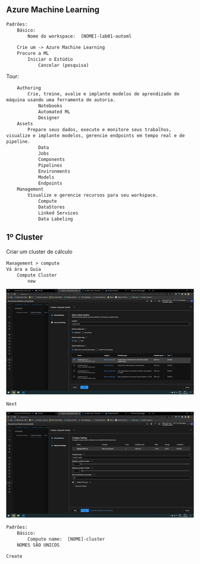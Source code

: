 ## Azure Machine Learning

~~~
Padrões:
    Básico:
        Nome do workspace:  [NOME]-lab01-automl
~~~

~~~
    Crie um -> Azure Machine Learning
    Procure a ML
        Iniciar o Estúdio
            Cancelar (pesquisa)
~~~

Tour: 
~~~
    Authoring
        Crie, treine, avalie e implante modelos de aprendizado de máquina usando uma ferramenta de autoria.
            Notebooks
            Automated ML
            Designer
    Assets
        Prepare seus dados, execute e monitore seus trabalhos, visualize e implante modelos, gerencie endpoints em tempo real e de pipeline.
            Data
            Jobs
            Components
            Pipelines
            Environments
            Models
            Endpoints
    Management
        Visualize e gerencie recursos para seu workspace.
            Compute
            DataStores
            Linked Services
            Data Labeling
~~~

## 1º Cluster

Criar um cluster de cálculo

~~~
Management > compute
Vá ára a Guia
    Compute Cluster
        new
~~~
<img src="IMGS/conf1.png">

~~~
Next
~~~
<img src="IMGS/conf2.png">

~~~
Padrões:
    Básico:
        Compute name:  [NOME]-cluster
    NOMES SÃO UNICOS
~~~

~~~
Create
~~~